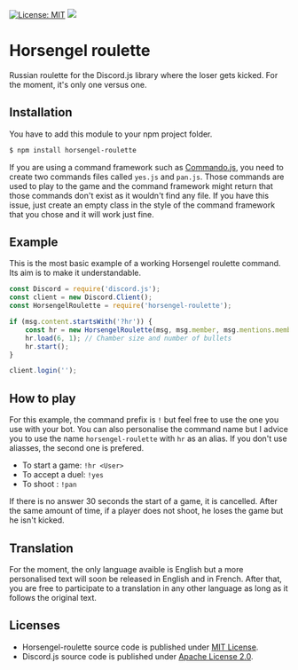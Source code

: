 [![License: MIT](https://img.shields.io/badge/License-MIT-yellow.svg)](https://opensource.org/licenses/MIT)
[![](https://img.shields.io/npm/v/horsengel-roulette.svg)](https://www.npmjs.com/package/horsengel-roulette)


# Horsengel roulette

Russian roulette for the Discord.js library where the loser gets kicked. For the moment, it's only one versus one.

## Installation

You have to add this module to your npm project folder.

```bash
$ npm install horsengel-roulette
```

If you are using a command framework such as [Commando.js](https://www.npmjs.com/package/discord.js-commando), you need to create two commands files called `yes.js` and `pan.js`. Those commands are used to play to the game and the command framework might return that those commands don't exist as it wouldn't find any file. If you have this issue, just create an empty class in the style of the command framework that you chose and it will work just fine.

## Example

This is the most basic example of a working Horsengel roulette command. Its aim is to make it understandable.

```js
const Discord = require('discord.js');
const client = new Discord.Client();
const HorsengelRoulette = require('horsengel-roulette');

if (msg.content.startsWith('?hr')) {
	const hr = new HorsengelRoulette(msg, msg.member, msg.mentions.members.first(), '!', 'fr');
	hr.load(6, 1); // Chamber size and number of bullets
	hr.start();
}

client.login('');
```

## How to play

For this example, the command prefix is `!` but feel free to use the one you use with your bot. You can also personalise the command name but I advice you to use the name `horsengel-roulette` with `hr` as an alias. If you don't use aliasses, the second one is prefered.

- To start a game: `!hr <User>`
- To accept a duel: `!yes`
- To shoot : `!pan`

If there is no answer 30 seconds the start of a game, it is cancelled. After the same amount of time, if a player does not shoot, he loses the game but he isn't kicked.

## Translation

For the moment, the only language avaible is English but a more personalised text will soon be released in English and in French. After that, you are free to participate to a translation in any other language as long as it follows the original text.

## Licenses

- Horsengel-roulette source code is published under [MIT License](https://github.com/Helmasaur/ac-keijiban/blob/master/LICENSE).
- Discord.js source code is published under [Apache License 2.0](https://github.com/discordjs/discord.js/blob/master/LICENSE).